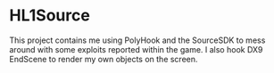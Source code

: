 # HL1Source

This project contains me using PolyHook and the SourceSDK to mess around with some exploits reported within the game. I also hook DX9 EndScene to render my own objects on the screen.
